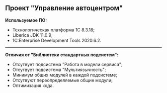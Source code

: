 Проект "Управление автоцентром"
------------

 **Используемое ПО:**

 - Технологическая платформа 1С 8.3.18;
 - Liberica JDK 11.0.9;
 - 1C:Enterprise Development Tools 2020.6.2.
------------
**Отличия от "Библиотеки стандартных подсистем":**

 - Отсутвует подсистема "Работа в модели сервиса";
 - Отсутвует подсистема "Мультиязычность";
 - Минимум общих модулей в каждой подсистеме;
 - Отсутвуют переопределяемые общие модули;
 - Оптимизация кода.
